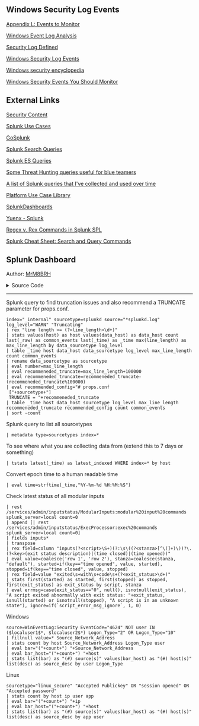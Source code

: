 ## Windows Security Log Events
[Appendix L: Events to Monitor](https://learn.microsoft.com/en-us/windows-server/identity/ad-ds/plan/appendix-l--events-to-monitor)

[Windows Event Log Analysis](https://cybersecuritynews.com/windows-event-log-analysis/)

[Security Log Defined](https://system32.eventsentry.com/)

[Windows Security Log Events](https://www.ultimatewindowssecurity.com/securitylog/encyclopedia/default.aspx)

[Windows security encyclopedia](https://www.windows-security.org/windows-event-ids)

[Windows Security Events You Should Monitor](https://medium.com/@alizourob4/windows-security-events-you-should-monitor-eebb7a034bbf)

## External Links

[Security Content](https://research.splunk.com/tags/)

[Splunk Use Cases](https://0xcybery.github.io/blog/Splunk+Use+Cases)

[GoSplunk](https://gosplunk.com/)

[Splunk Search Queries](https://github.com/secnnet/Splunk-Search-Queries)

[Splunk ES Queries](https://github.com/shauntdergrigorian/splunkqueries)

[Some Threat Hunting queries useful for blue teamers](https://github.com/BankSecurity/Threat_Hunting)

[A list of Splunk queries that I've collected and used over time](https://github.com/shauntdergrigorian/splunkqueries)

[Platform Use Case Library](https://lantern.splunk.com/Splunk_Platform/Use_Cases)

[SplunkDashboards](https://github.com/Truvis/SplunkDashboards)

[Yuenx - Splunk](https://www.yuenx.com/?s=splunk)

[Regex v. Rex Commands in Splunk SPL](https://www.tekstream.com/blog/regex-v-rex-commands-in-splunk-spl/)

[Splunk Cheat Sheet: Search and Query Commands](https://www.stationx.net/splunk-cheat-sheet/)

## Splunk Dashboard
Author: [MrM8BRH](https://github.com/MrM8BRH)

<details>
 
 <summary>Source Code</summary>
 
```
<form version="1.1" theme="dark">
  <label>Splunk Dashboard</label>
  <fieldset submitButton="true" autoRun="true">
    <input type="time" token="field1">
      <label></label>
      <default>
        <earliest>-24h@h</earliest>
        <latest>now</latest>
      </default>
    </input>
  </fieldset>
  <row>
    <panel>
      <title>Metadata information for hosts across all indexes.</title>
      <table>
        <search>
          <query>| metadata type=hosts index=*
| eval firstTime=strftime(firstTime, "%Y-%m-%d %H:%M:%S"), lastTime=strftime(lastTime, "%Y-%m-%d %H:%M:%S"), recentTime=strftime(recentTime, "%Y-%m-%d %H:%M:%S")</query>
          <earliest>$field1.earliest$</earliest>
          <latest>$field1.latest$</latest>
        </search>
        <option name="drilldown">none</option>
        <option name="refresh.display">progressbar</option>
      </table>
    </panel>
    <panel>
      <title>List of Forwarders Installed.</title>
      <table>
        <search>
          <query>index="_internal" sourcetype=splunkd group=tcpin_connections NOT eventType=* 
| eval Hostname=if(isnull(hostname), sourceHost,hostname),version=if(isnull(version),"pre 4.2",version),architecture=if(isnull(arch),"n/a",arch) 
| stats count by Hostname version architecture 
| sort + version</query>
          <earliest>$field1.earliest$</earliest>
          <latest>$field1.latest$</latest>
        </search>
        <option name="drilldown">none</option>
        <option name="refresh.display">progressbar</option>
      </table>
    </panel>
  </row>
  <row>
    <panel>
      <title>List of Login Attempts to Splunk.</title>
      <table>
        <search>
          <query>index=_audit tag=authentication | eval time=strftime(_time,"%Y-%m-%d %H:%M:%S") | stats count by time, user, info | sort - info | rename time as Time, user as User, info as Action</query>
          <earliest>$field1.earliest$</earliest>
          <latest>$field1.latest$</latest>
        </search>
        <option name="drilldown">none</option>
        <option name="refresh.display">progressbar</option>
      </table>
    </panel>
    <panel>
      <title>Host not sending logs for x days.</title>
      <table>
        <search>
          <query>| tstats count as countAtToday latest(_time) as lastTime where index!="*_" by host sourcetype index 
| eval age=now()-lastTime 
| sort age d 
| fieldformat lastTime=strftime(lastTime,"%Y/%m/%d %H:%M:%S") 
| eval age=round((age/60/60),1) 
| search age&gt;=48 
| eval age=age."hour" 
| dedup host</query>
          <earliest>$field1.earliest$</earliest>
          <latest>$field1.latest$</latest>
        </search>
        <option name="drilldown">none</option>
        <option name="refresh.display">progressbar</option>
      </table>
    </panel>
  </row>
  <row>
    <panel>
      <title>Data Indexed in GB for Last 7 days per Indexer.</title>
      <table>
        <search>
          <query>index=_internal source=*license_usage.log type="RolloverSummary" | eval _time=_time - 43200 | bin _time span=1d | eval GB=round(b/1024/1024/1024, 3) | stats sum(GB) by host _time | sort -_time</query>
          <earliest>-7d@h</earliest>
          <latest>now</latest>
        </search>
        <option name="drilldown">none</option>
        <option name="refresh.display">progressbar</option>
      </table>
    </panel>
    <panel>
      <title>License usage by index.</title>
      <chart>
        <search>
          <query>index=_internal source=*license_usage.log type="Usage" splunk_server=*
| eval Date=strftime(_time, "%Y/%m/%d")
| eventstats sum(b) as volume by idx, Date
| eval GB=round(volume/1024/1024/1024, 5) 
| chart first(GB) AS volume by idx | rename idx as index</query>
          <earliest>$field1.earliest$</earliest>
          <latest>$field1.latest$</latest>
        </search>
        <option name="charting.chart">pie</option>
        <option name="charting.drilldown">none</option>
        <option name="refresh.display">progressbar</option>
      </chart>
    </panel>
  </row>
  <row>
    <panel>
      <title>Find out all successful splunk configuration changes by user.</title>
      <table>
        <search>
          <query>index=_audit action=edit* info=granted operation!="list" host=* object=*
| top limit=10 user
| transaction action user operation host maxspan=30s
| stats values(action) as action values(object) as modified_object by
_time,operation,user,host
| rename user as modified_by
| table _time action modified_object modified_by</query>
          <earliest>$field1.earliest$</earliest>
          <latest>$field1.latest$</latest>
        </search>
        <option name="drilldown">none</option>
        <option name="refresh.display">progressbar</option>
      </table>
    </panel>
    <panel>
      <title>Splunk errors in last 24 hours.</title>
      <table>
        <search>
          <query>index=_internal " error " NOT debug source=*splunkd.log* | top limit=10 _raw</query>
          <earliest>$field1.earliest$</earliest>
          <latest>$field1.latest$</latest>
        </search>
        <option name="drilldown">none</option>
        <option name="refresh.display">progressbar</option>
      </table>
    </panel>
  </row>
  <row>
    <panel>
      <title>Identifying Hosts not sending data for more than 6 hours.</title>
      <table>
        <search>
          <query>| tstats latest(_time) as latest where index!="*_" earliest=-9h by host index sourcetype
| eval recent = if(latest &gt; relative_time(now(),"-360m"),"1","0"), LastReceiptTime = strftime(latest,"%c")
| where recent=0
| sort LastReceiptTime
| eval age=now()-latest
| eval age=round((age/60/60),1)
| eval age=age."hour"
| fields - recent latest</query>
          <earliest>$field1.earliest$</earliest>
          <latest>$field1.latest$</latest>
        </search>
        <option name="drilldown">none</option>
        <option name="refresh.display">progressbar</option>
      </table>
    </panel>
    <panel>
      <title>Show Searches with Details (Who | When | What).</title>
      <table>
        <search>
          <query>index=_audit action=search sourcetype=audittrail search_id=* NOT (user=splunk-system-user) search!="'typeahead*"
| rex "search\=\'(search|\s+)\s(?P&lt;search&gt;[\n\S\s]+?(?=\'))"
| rex field=search "sourcetype\s*=\s*\"*(?&lt;SourcetypeUsed&gt;[^\s\"]+)" 
| rex field=search "index\s*=\s*\"*(?&lt;IndexUsed&gt;[^\s\"]+)"
| stats latest(_time) as Latest by user search SourcetypeUsed IndexUsed
| convert ctime(Latest)</query>
          <earliest>$field1.earliest$</earliest>
          <latest>$field1.latest$</latest>
        </search>
        <option name="drilldown">none</option>
        <option name="refresh.display">progressbar</option>
      </table>
    </panel>
  </row>
  <row>
    <panel>
      <title>Who is using Splunk by user, app and view.</title>
      <table>
        <search>
          <query>index=_internal sourcetype="splunk_web_access" method="GET" status="200" user!=-
| stats count latest(_time) as ViewTime by user app view
| sort -count
| eventstats sum(count) as countByApp list(view) as view list(count) as count list(ViewTime) as ViewTime by user app
| convert timeformat="%a %m/%d/%Y %I:%M:%S %p" ctime(ViewTime)
| dedup app
| appendpipe [stats sum(count) as count by user | eval view = "Total Views"]
| sort + user -countByApp</query>
          <earliest>$field1.earliest$</earliest>
          <latest>$field1.latest$</latest>
        </search>
        <option name="drilldown">none</option>
        <option name="refresh.display">progressbar</option>
      </table>
    </panel>
  </row>
  <row>
    <panel>
      <title>Skipped searches and why.</title>
      <table>
        <search>
          <query>index = _internal skipped sourcetype=scheduler status=skipped
| stats count by app search_type reason savedsearch_name 
| sort -count</query>
          <earliest>$field1.earliest$</earliest>
          <latest>$field1.latest$</latest>
        </search>
        <option name="drilldown">none</option>
        <option name="refresh.display">progressbar</option>
      </table>
    </panel>
  </row>
</form>
```
</details>

---

Splunk query to find truncation issues and also recommend a TRUNCATE parameter for props.conf.
```
index="_internal" sourcetype=splunkd source="*splunkd.log" log_level="WARN" "Truncating" 
| rex "line length >= (?<line_length>\d+)" 
| stats values(host) as host values(data_host) as data_host count last(_raw) as common_events last(_time) as _time max(line_length) as max_line_length by data_sourcetype log_level 
| table _time host data_host data_sourcetype log_level max_line_length count common_events 
| rename data_sourcetype as sourcetype 
| eval number=max_line_length 
| eval recommeneded_truncate=max_line_length+100000 
| eval recommeneded_truncate=recommeneded_truncate-(recommeneded_truncate%100000) 
| eval recommended_config="# props.conf
 ["+sourcetype+"]
 TRUNCATE = "+recommeneded_truncate 
| table _time host data_host sourcetype log_level max_line_length recommeneded_truncate recommended_config count common_events 
| sort -count
```

Splunk query to list all sourcetypes
```
| metadata type=sourcetypes index=*
```

To see where what you are collecting data from (extend this to 7 days or something)
```
| tstats latest(_time) as latest_indexed WHERE index=* by host
```

Convert epoch time to a human readable time
```
| eval time=strftime(_time,"%Y-%m-%d %H:%M:%S")
```

Check latest status of all modular inputs
```
| rest /services/admin/inputstatus/ModularInputs:modular%20input%20commands splunk_server=local count=0 
| append [| rest /services/admin/inputstatus/ExecProcessor:exec%20commands splunk_server=local count=0] 
| fields inputs*
| transpose
| rex field=column "inputs(?<script>\S+)(?:\s\((?<stanza>[^\(]+)\))?\.(?<key>(exit status description)|(time closed)|(time opened))"
| eval value=coalesce('row 1', 'row 2'), stanza=coalesce(stanza, "default"), started=if(key=="time opened", value, started), stopped=if(key=="time closed", value, stopped)
| rex field=value "exited\s+with\s+code\s+(?<exit_status>\d+)"
| stats first(started) as started, first(stopped) as stopped, first(exit_status) as exit_status by script, stanza
| eval errmsg=case(exit_status=="0", null(), isnotnull(exit_status), "A script exited abnormally with exit status: "+exit_status, isnull(started) or isnotnull(stopped), "A script is in an unknown state"), ignore=if(`script_error_msg_ignore`, 1, 0)
```

Windows
```
source=WinEventLog:Security EventCode="4624" NOT user IN ($localuser1$*, $localuser2$*) Logon_Type="2" OR Logon_Type="10" 
| fillnull value=* Source_Network_Address 
| stats count by host Source_Network_Address Logon_Type user
| eval bar="("+count+") "+Source_Network_Address 
| eval bar_host="("+count+") "+host 
| stats list(bar) as "(#) source(s)" values(bar_host) as "(#) host(s)" list(desc) as source_desc by user Logon_Type
```

Linux
```
sourcetype="linux_secure" "Accepted Publickey" OR "session opened" OR "Accepted password" 
| stats count by host ip user app
| eval bar="("+count+") "+ip
| eval bar_host="("+count+") "+host 
| stats list(bar) as "(#) source(s)" values(bar_host) as "(#) host(s)" list(desc) as source_desc by app user
```
